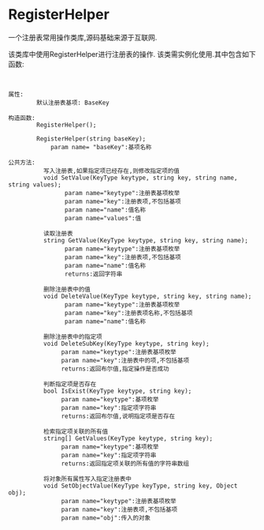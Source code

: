 # RegisterHelper
一个注册表常用操作类库,源码基础来源于互联网.

该类库中使用RegisterHelper进行注册表的操作.
该类需实例化使用.其中包含如下函数:
<pre><code>

属性: 
		默认注册表基项: BaseKey

构造函数:
		RegisterHelper();

        RegisterHelper(string baseKey);
			param name= "baseKey":基项名称

公共方法:
          写入注册表,如果指定项已经存在,则修改指定项的值
          void SetValue(KeyType keytype, string key, string name, string values);
				param name="keytype":注册表基项枚举
				param name="key":注册表项,不包括基项
				param name="name":值名称
				param name="values":值

          读取注册表
          string GetValue(KeyType keytype, string key, string name);
				param name="keytype":注册表基项枚举
				param name="key":注册表项,不包括基项
				param name="name":值名称
				returns:返回字符串

          删除注册表中的值
          void DeleteValue(KeyType keytype, string key, string name);
		        param name="keytype":注册表基项枚举
                param name="key":注册表项名称,不包括基项
				param name="name":值名称

          删除注册表中的指定项
          void DeleteSubKey(KeyType keytype, string key);
			   param name="keytype":注册表基项枚举
			   param name="key":注册表中的项,不包括基项
			   returns:返回布尔值,指定操作是否成功

          判断指定项是否存在
          bool IsExist(KeyType keytype, string key);
			   param name="keytype":基项枚举
			   param name="key":指定项字符串
			   returns:返回布尔值,说明指定项是否存在

          检索指定项关联的所有值
          string[] GetValues(KeyType keytype, string key);
			   param name="keytype":基项枚举
			   param name="key":指定项字符串
			   returns:返回指定项关联的所有值的字符串数组

          将对象所有属性写入指定注册表中
          void SetObjectValue(KeyType keyType, string key, Object obj);
			   param name="keytype":注册表基项枚举
			   param name="key":注册表项,不包括基项
			   param name="obj":传入的对象

</code></pre>